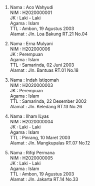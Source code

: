 1. Nama   : Aco Wahyudi  
   NIM    : H2020000001  
   JK     : Laki - Laki  
   Agama  : Islam  
   TTL    : Ambon, 19 Agustus 2003  
   Alamat : Jln. Loa Bakung RT.21 No.04  
 
2. Nama   : Erna Mulyani  
   NIM    : H202000006  
   JK     : Perempuan  
   Agama  : Islam  
   TTL    : Samarinda, 02 Juni 2003  
   Alamat : Jln. Bantuas RT.01 No.18  
 
3. Nama   : Indah Istiqomah  
   NIM    : H2020000003  
   JK     : Perempuan  
   Agama  : Islam   
   TTL    : Samarinda, 22 Desember 2002  
   Alamat : Jln. Keledang RT.13 No.26  
 
4. Nama   : Ilham ILyas  
   NIM    : H2020000004  
   JK     : Laki - Laki  
   Agama  : Islam  
   TTL    : Pinrang, 10 Maret 2003  
   Alamat : Jln. Mangkupalas RT.07 No.12  
 
5. Nama   : Rifqi Permana  
   NIM    : H2020000005  
   JK     : Laki - Laki  
   Agama  : Islam  
   TTL    : Ambon, 19 Agustus 2003  
   Alamat : Jln. Jakarta RT.14 No.33  
